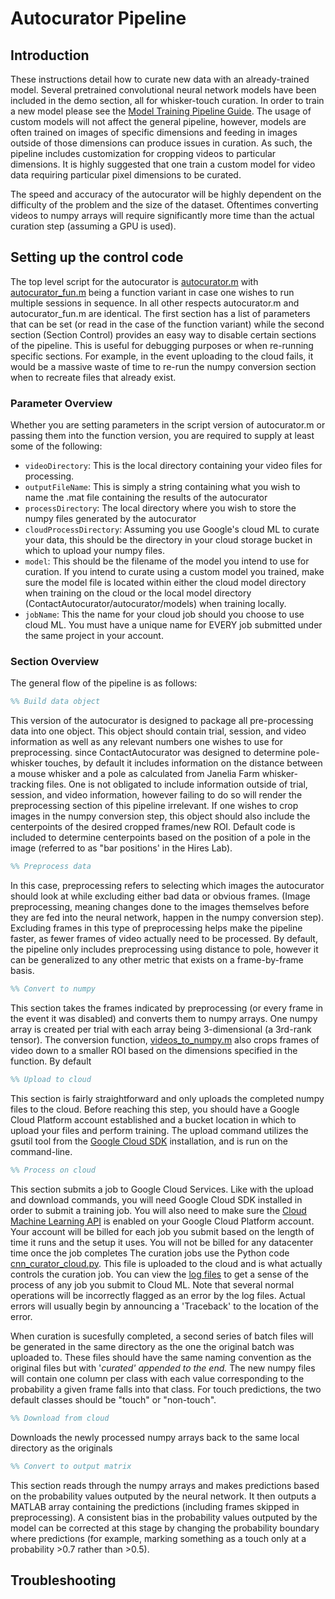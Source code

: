# Autocurator Pipeline

## Introduction
These instructions detail how to curate new data with an already-trained model. Several pretrained convolutional neural network models have been included in the demo section, all for whisker-touch curation. In order to train a new model please see the [Model Training Pipeline Guide](https://github.com/jonathansy/ContactAutocurator/blob/master/docs/Training_Pipeline_Documentation.md). The usage of custom models will not affect the general pipeline, however, models are often trained on images of specific dimensions and feeding in images outside of those dimensions can produce issues in curation. As such, the pipeline includes customization for cropping videos to particular dimensions. It is highly suggested that one train a custom model for video data requiring particular pixel dimensions to be curated. 

The speed and accuracy of the autocurator will be highly dependent on the difficulty of the problem and the size of the dataset. Oftentimes converting videos to numpy arrays will require significantly more time than the actual curation step (assuming a GPU is used). 

## Setting up the control code
The top level script for the autocurator is [autocurator.m](https://github.com/jonathansy/ContactAutocurator/blob/master/autocurator/autocurator.m) with [autocurator_fun.m]() being a function variant in case one wishes to run multiple sessions in sequence. In all other respects autocurator.m and autocurator_fun.m are identical. The first section has a list of parameters that can be set (or read in the case of the function variant) while the second section (Section Control) provides an easy way to disable certain sections of the pipeline. This is useful for debugging purposes or when re-running specific sections. For example, in the event uploading to the cloud fails, it would be a massive waste of time to re-run the numpy conversion section when to recreate files that already exist. 

### Parameter Overview
Whether you are setting parameters in the script version of autocurator.m or passing them into the function version, you are required to supply at least some of the following:
* ```videoDirectory```: This is the local directory containing your video files for processing.
* ```outputFileName```: This is simply a string containing what you wish to name the .mat file containing the results of the autocurator
* ```processDirectory```: The local directory where you wish to store the numpy files generated by the autocurator
* ```cloudProcessDirectory```: Assuming you use Google's cloud ML to curate your data, this should be the directory in your cloud storage bucket in which to upload your numpy files.  
* ```model```: This should be the filename of the model you intend to use for curation. If you intend to curate using a custom model you trained, make sure the model file is located within either the cloud model directory when training on the cloud or the local model directory (ContactAutocurator/autocurator/models) when training locally. 
* ```jobName```: This the name for your cloud job should you choose to use cloud ML. You must have a unique name for EVERY job submitted under the same project in your account.  

### Section Overview
The general flow of the pipeline is as follows:

```matlab
%% Build data object
```
This version of the autocurator is designed to package all pre-processing data into one object. This object should contain trial, session, and video information as well as any relevant numbers one wishes to use for preprocessing. since ContactAutocurator was designed to determine pole-whisker touches, by default it includes information on the distance between a mouse whisker and a pole as calculated from Janelia Farm whisker-tracking files. One is not obligated to include information outside of trial, session, and video information, however failing to do so will render the preprocessing section of this pipeline irrelevant. If one wishes to crop images in the numpy conversion step, this object should also include the centerpoints of the desired cropped frames/new ROI. Default code is included to determine centerpoints based on the position of a pole in the image (referred to as "bar positions' in the Hires Lab). 

```matlab
%% Preprocess data
```
In this case, preprocessing refers to selecting which images the autocurator should look at while excluding either bad data or obvious frames. (Image preprocessing, meaning changes done to the images themselves before they are fed into the neural network, happen in the numpy conversion step). Excluding frames in this type of preprocessing helps make the pipeline faster, as fewer frames of video actually need to be processed. By default, the pipeline only includes preprocessing using distance to pole, however it can be generalized to any other metric that exists on a frame-by-frame basis. 

```matlab
%% Convert to numpy
```
This section takes the frames indicated by preprocessing (or every frame in the event it was disabled) and converts them to numpy arrays. One numpy array is created per trial with each array being 3-dimensional (a 3rd-rank tensor). The conversion function, [videos_to_numpy.m]() also crops frames of video down to a smaller ROI based on the dimensions specified in the function. By default

```matlab
%% Upload to cloud
```
This section is fairly straightforward and only uploads the completed numpy files to the cloud. Before reaching this step, you should have a Google Cloud Platform account established and a bucket location in which to upload your files and perform training. The upload command utilizes the gsutil tool from the [Google Cloud SDK](https://cloud.google.com/sdk/docs/) installation, and is run on the command-line.

```matlab
%% Process on cloud
```
This section submits a job to Google Cloud Services. Like with the upload and download commands, you will need Google Cloud SDK installed in order to submit a training job. You will also need to make sure the [Cloud Machine Learning API](https://cloud.google.com/ml-engine/docs/tensorflow/getting-started-training-prediction) is enabled on your Google Cloud Platform account. Your account will be billed for each job you submit based on the length of time it runs and the setup it uses. You will not be billed for any datacenter time once the job completes The curation jobs use the Python code [cnn_curator_cloud.py](https://github.com/jonathansy/ContactAutocurator/blob/master/autocurator/cloud/cnn_curator_cloud.py). This file is uploaded to the cloud and is what actually controls the curation job. You can view the [log files](https://console.cloud.google.com/logs/) to get a sense of the process of any job you submit to Cloud ML. Note that several normal operations will be incorrectly flagged as an error by the log files. Actual errors will usually begin by announcing a 'Traceback' to the location of the error. 

When curation is sucesfully completed, a second series of batch files will be generated in the same directory as the one the original batch was uploaded to. These files should have the same naming convention as the original files but with '_curated' appended to the end._ The new numpy files will contain one column per class with each value corresponding to the probability a given frame falls into that class. For touch predictions, the two default classes should be "touch" or "non-touch".  

```matlab
%% Download from cloud
```
Downloads the newly processed numpy arrays back to the same local directory as the originals

```matlab
%% Convert to output matrix
```
This section reads through the numpy arrays and makes predictions based on the probability values outputed by the neural network. It then outputs a MATLAB array containing the predictions (including frames skipped in preprocessing). A consistent bias in the probability values outputed by the model can be corrected at this stage by changing the probability boundary where predictions (for example, marking something as a touch only at a probability >0.7 rather than >0.5).    

## Troubleshooting

